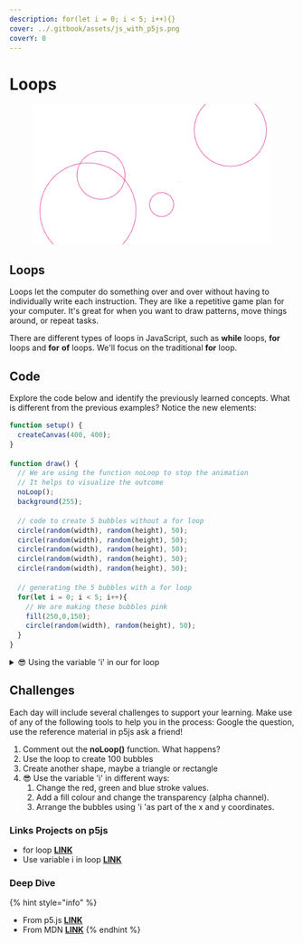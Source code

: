 ```yaml
---
description: for(let i = 0; i < 5; i++){}
cover: ../.gitbook/assets/js_with_p5js.png
coverY: 0
---
```


# Loops

<figure><img src="../.gitbook/assets/Screen Shot 2023-08-03 at 11.16.21 AM.png" alt=""><figcaption></figcaption></figure>

## Loops

Loops let the computer do something over and over without having to individually write each instruction.  They are like a repetitive game plan for your computer.  It's great for when you want to draw patterns, move things around, or repeat tasks.

There are different types of loops in JavaScript, such as **while** loops, **for** loops and **for** **of** loops.  We'll focus on the traditional **for** loop.

## Code

Explore the code below and identify the previously learned concepts.  What is different from the previous examples?  Notice the new elements:

```javascript
function setup() {
  createCanvas(400, 400);  
}

function draw() {
  // We are using the function noLoop to stop the animation
  // It helps to visualize the outcome
  noLoop();
  background(255);
  
  // code to create 5 bubbles without a for loop
  circle(random(width), random(height), 50);
  circle(random(width), random(height), 50);
  circle(random(width), random(height), 50);
  circle(random(width), random(height), 50);
  circle(random(width), random(height), 50);
  
  // generating the 5 bubbles with a for loop
  for(let i = 0; i < 5; i++){
    // We are making these bubbles pink
    fill(250,0,150);
    circle(random(width), random(height), 50);
  }
}
```

<details>

<summary>😎 Using the variable 'i' in our for loop</summary>

When we write a for loop, we have access to the variable we are creating, in our case the variable **'i'**.  This variable can be named anything we want, and it can be used within the for loop as illustrated below.&#x20;

```javascript
function setup() {
  createCanvas(400, 400);  
}

function draw() {
  noLoop();
  background(255);
  // Do not display the inside of the bubble to better visualize all the bubbles
  noFill();
  
  // generating the 5 bubbles with a for loop
  for(let i = 0; i < 5; i++){
    // We have access to the value in the variable 'i' each round
    //, In this case, we are using the variable 'i' to change the size of the bubble
    stroke(250,0,150);
    circle(random(width), random(height), 50 * i);
  }
}
```

</details>

## Challenges

Each day will include several challenges to support your learning.  Make use of any of the following tools to help you in the process: Google the question, use the reference material in p5js ask a friend!

1. Comment out the **noLoop()** function. What happens?
2. Use the loop to create 100 bubbles
3. Create another shape, maybe a triangle or rectangle
4. :sunglasses: Use the variable 'i' in different ways:
   1. Change the red, green and blue stroke values.
   2. Add a fill colour and change the transparency (alpha channel).
   3. Arrange the bubbles using 'i 'as part of the x and y coordinates.

### Links Projects on p5js&#x20;

* for loop [**LINK**](https://editor.p5js.org/Garcila/sketches/Ih8cEDwGi)
* Use variable i in loop [**LINK**](https://editor.p5js.org/Garcila/sketches/zo44W5c7f)

### Deep Dive

{% hint style="info" %}
* From p5.js [**LINK**](https://p5js.org/reference/#/p5/for)
* From MDN [**LINK**](https://developer.mozilla.org/en-US/docs/Web/JavaScript/Reference/Statements/for)
{% endhint %}
